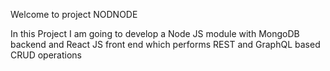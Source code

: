 Welcome to project NODNODE

In this Project I am going to develop a Node JS module with MongoDB backend and React JS front end which performs REST and GraphQL based CRUD operations